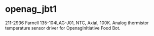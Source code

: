# openag_jbt1
211-2936 Farnell 135-104LAG-J01, NTC, Axial, 100K. Analog thermistor temperature sensor driver for OpenagInItiative Food Bot.
